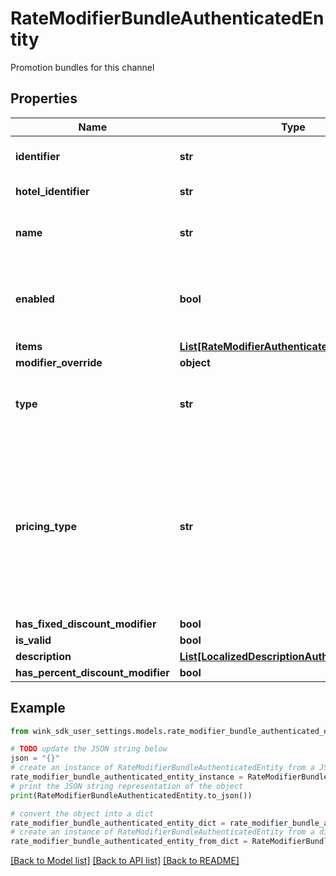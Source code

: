 # RateModifierBundleAuthenticatedEntity

Promotion bundles for this channel

## Properties

Name | Type | Description | Notes
------------ | ------------- | ------------- | -------------
**identifier** | **str** | Unique record identifier | 
**hotel_identifier** | **str** | Hotel identifier. | 
**name** | **str** | Internal name of promotion ancillary. | 
**enabled** | **bool** | Whether this promotion ancillary is enabled or not. | [default to True]
**items** | [**List[RateModifierAuthenticatedEntity]**](RateModifierAuthenticatedEntity.md) |  | 
**modifier_override** | **object** |  | [optional] 
**type** | **str** | Required if manual override modifier is not null | [optional] 
**pricing_type** | **str** | Determines whether this discount should be applied per night, per stay or per person - per night; Required if amount override is not null | [optional] 
**has_fixed_discount_modifier** | **bool** |  | [optional] 
**is_valid** | **bool** |  | [optional] 
**description** | [**List[LocalizedDescriptionAuthenticatedEntity]**](LocalizedDescriptionAuthenticatedEntity.md) |  | [optional] 
**has_percent_discount_modifier** | **bool** |  | [optional] 

## Example

```python
from wink_sdk_user_settings.models.rate_modifier_bundle_authenticated_entity import RateModifierBundleAuthenticatedEntity

# TODO update the JSON string below
json = "{}"
# create an instance of RateModifierBundleAuthenticatedEntity from a JSON string
rate_modifier_bundle_authenticated_entity_instance = RateModifierBundleAuthenticatedEntity.from_json(json)
# print the JSON string representation of the object
print(RateModifierBundleAuthenticatedEntity.to_json())

# convert the object into a dict
rate_modifier_bundle_authenticated_entity_dict = rate_modifier_bundle_authenticated_entity_instance.to_dict()
# create an instance of RateModifierBundleAuthenticatedEntity from a dict
rate_modifier_bundle_authenticated_entity_from_dict = RateModifierBundleAuthenticatedEntity.from_dict(rate_modifier_bundle_authenticated_entity_dict)
```
[[Back to Model list]](../README.md#documentation-for-models) [[Back to API list]](../README.md#documentation-for-api-endpoints) [[Back to README]](../README.md)


